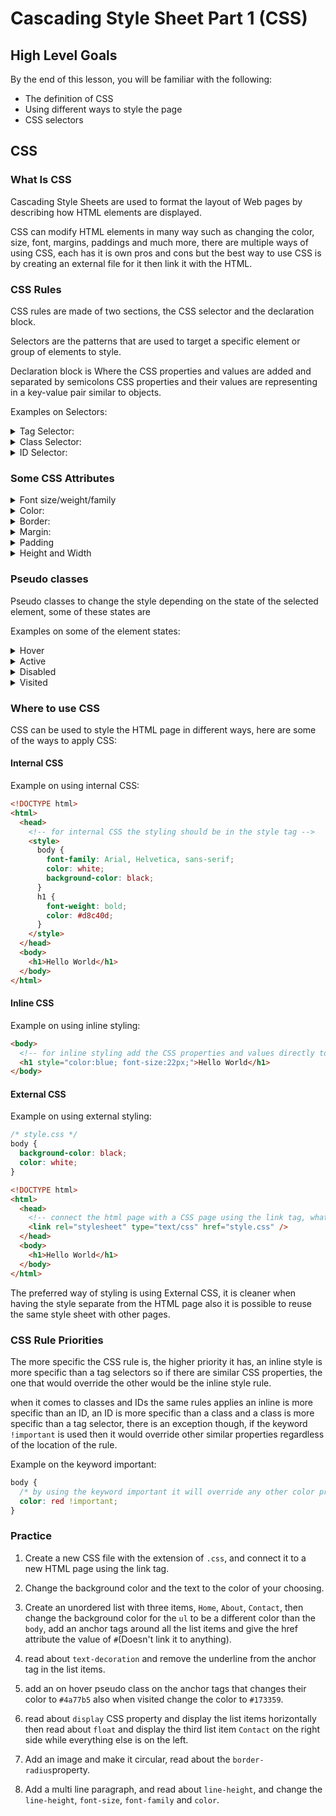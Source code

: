 # Cascading Style Sheet Part 1 (CSS)

## High Level Goals

By the end of this lesson, you will be familiar with the following:

- The definition of CSS
- Using different ways to style the page
- CSS selectors

## CSS

### What Is CSS

Cascading Style Sheets are used to format the layout of Web pages by describing how HTML elements are displayed.

CSS can modify HTML elements in many way such as changing the color, size, font, margins, paddings and much more, there are multiple ways of using CSS, each has it is own pros and cons but the best way to use CSS is by creating an external file for it then link it with the HTML.

### CSS Rules

CSS rules are made of two sections, the CSS selector and the declaration block.

Selectors are the patterns that are used to target a specific element or group of elements to style.

Declaration block is Where the CSS properties and values are added and separated by semicolons CSS properties and their values are representing in a key-value pair similar to objects.

Examples on Selectors:

<details>
  <summary>
    Tag Selector:
  </summary>

```html
<h1>Hello World</h1>
```

```css
/* to select an element by the tag name all you need to do is type the name of the tag name followed by curly brackets  */
h1 {
  /* the declaration block is what is in between the curly brackets */
  color: red;
}
```

<hr>
</details>

<details>
  <summary>
    Class Selector:
  </summary>

```html
<!DOCTYPE html>
<html>
  <body>
    <!-- the class name is defined in the class attribute in the HTML tag,
    it is possible to add multiple classes by leaving a space in between -->
    <h1 class="heading">Hello World</h1>
    <p class="blue big">Hello World Hello World !!!</p>
  </body>
</html>
```

```css
/* in order to select a class by it's name, add a dot before the class name, as in `.class-name{}` */
.heading {
  color: red;
  text-align: center;
}

.blue {
  color: blue;
}

.big {
  font-size: 20px;
}
```

<hr>
</details>

<details>
  <summary>
    ID Selector:
  </summary>

```html
<!DOCTYPE html>
<html>
  <body>
    <!-- the id name is defined in the id attribute in the HTML tag, each element should have one id at max -->
    <h1 id="header">Hello World</h1>
    <p id="paragraph">Hello World Hello World !!!</p>
  </body>
</html>
```

```css
/* in order to select an ID by it's name, add `#` sign before the ID name, as in `#id-name{}` */
#header {
  color: red;
  text-align: center;
}

#paragraph {
  color: white;
  font-weight: bold;
}
```

<hr>
</details>

### Some CSS Attributes

<details>
  <summary>
    Font size/weight/family
  </summary>
 it is possible to customize the font using the following css attributes

```css
p {
  /* font-size controls the size of the font, it's value can be in pixels or other units such as rems (1rem = 16px) */
  font-size: 21px;
  /* font-weight decides the weight of the font, meaning how thick or thin the characters in the text should be  */
  font-weight: bold; /* normal|bold|bolder|lighter|100-200-300-400-500-600-700-800-900|initial|inherit; */
  /* font-family is used to change the font, it is possible to pick multiple fonts and depending on what is available it will be picked in order 
  there are five generic font families that all fonts belong to them, Serif, Serif, Monospace, Cursive, Fantasy, it is possible to use the font family name of the name of the 
  font that belongs to one of these families like arial, times new roman, helvetica etc */
  font-family: sans-serif;
}
```

</details>

<details>
  <summary>
    Color:
  </summary>

The color attribute decides the color of the text that is used inside the element, the color value could be assigned in different ways.

```css
/* using built in values such as red, black, white, blue, navy, teal, purple and so on */
body {
  color: red;
}

/* using hexadecimal color codes:
hexadecimal codes consist of three bytes hex numbers which means that they consist of six digits and each pair of these digits represents the intensity of (R,G,B) in the color,
since modern browsers support the full spectrum of 24-bit color, there are 16,777,216 different color possibilities */
h1 {
  /* ff is the highest intensity of color (white) */
  color: #ffffff;
  /* 00 is the lowest intensity of color (black) */
  color: #000000;
  /* color red */
  color: #ff0000;
  /* color green */
  color: #00ff00;
  /* color blue */
  color: #0000ff;
}

/* RGB is similar to the hexadecimal color codes, it have three sections, each one represents one of the colors (RGB)
0 represents the lowest intensity of color and 255 represents the hightest intensity of color.
*/
p {
  color: rgb(0, 0, 255);
}

/* RGBA is similar to RGB it represent four sections, the first three sections represent the (RGB) colors same as above and the fourth one represents the alpha channel (the opacity of the the color) the range of the opacity value is in between zero and one, if the value is zero it means that it has the lowest opacity (transparent) and if it is one then it means it has the highest opacity */
span {
  color: rgba(0, 0, 255, 0.3);
}
```

<hr>
</details>

<details>
  <summary>
    Border:
  </summary>
  The border property allow you to specify the style, width, and color of an element's border.

```css
div {
  /* border style decides how would the border look like */
  border-style: dotted;
  border-style: dashed;
  border-style: solid;

  /* border width decides how thick the border will be */
  border-width: 5px;
  border-width: medium;

  /* border color will decide the color of the border */
  border-color: red;
}

p {
  /* border property can decide the width, color and style of the border */
  border: 3px solid black;

  /* it is possible to add the border only to one side of the element by using left, right, top, right */
  border-left: 3px solid black;
}
```

<hr>
</details>

<details>
  <summary>
    Margin:
  </summary>
  Margins are the spaces around the element, margins exist outside any defined borders for the element.

```css
/* margin creates a space around the element depending on the side it is created in */
div {
  margin-top: 50px;
  margin-bottom: 100px;
  margin-right: 150px;
  margin-left: 80px;
}

/* top => right => bottom => left */
p {
  margin: 5% 2% 5% 3%;
}
```

<hr>
</details>

<details>
  <summary>
    Padding
  </summary>
Paddings are the spaces around the element's content, paddings exist inside of any defined borders for the element.

```css
/* margin creates a space around the element's content depending on the side it is created in */
div {
  padding-top: 10%;
  padding-right: 20px;
  padding-bottom: 20px;
  padding-left: 10px;
}

/* top => right => bottom => left */
p {
  padding: 5% 2% 3% 5%;
}
```

<hr>
</details>

<details>
  <summary>
    Height and Width
  </summary>
 Height and Width are used to determine the height and width for elements.

```css
/* use pixels to specify the height or width */
div {
  height: 300px;
  width: 200px;

  /* background-color sets the background color for the HTML elements */
  background-color: red;
}

div {
  /* `%` is used to allocate the size depending on the parent container, so if the parent container has the 
  height of 200px then 50% will be 100px*/
  height: 50%;
  width: 100%;
}

div {
  /* `vh` (view height) and `vw` (view width) depend on the current size of the window displaying the element
  100vh is equal to the whole height of the view  */
  height: 100vh;
  width: 100vw;
}
```

<hr>
</details>

### Pseudo classes

Pseudo classes to change the style depending on the state of the selected element, some of these states are

Examples on some of the element states:

<details>
  <summary>
    Hover
  </summary>
 When hovering with the mouse over an element it's state will be changed to hover

```css
/* when any h1 is hovered change the color to red */
h1:hover {
  color: red;
}

h2:hover {
  /* change the cursor for the mouse to be a pointer to indicate that the element is clickable */
  cursor: pointer;
}
```

<hr>
</details>

<details>
  <summary>
    Active
  </summary>
 When clicking an any element it changes it's state to active and it stays active as long as the user keeps holding the click, it is mainly used with anchor tags.

```css
/* when the element is active change the color to red */
a:active {
  color: red;
}

button:active {
  background-color: red;
}
```

<hr>
</details>

<details>
  <summary>
    Disabled
  </summary>
  Disabled is used to change the style for elements that are disabled, to disable an element like a button add the disabled attribute .

```css
/* change the color to red when disabled */
button:disabled {
  color: red;
}
```

<hr>
</details>

<details>
  <summary>
    Visited
  </summary>
  If an anchor link has been open before then it gets the state of visited

```css
/* change the color to green when disabled */
a:visited {
  color: green;
}
```

<hr>
</details>

### Where to use CSS

CSS can be used to style the HTML page in different ways, here are some of the ways to apply CSS:

#### Internal CSS

Example on using internal CSS:

```html
<!DOCTYPE html>
<html>
  <head>
    <!-- for internal CSS the styling should be in the style tag -->
    <style>
      body {
        font-family: Arial, Helvetica, sans-serif;
        color: white;
        background-color: black;
      }
      h1 {
        font-weight: bold;
        color: #d8c40d;
      }
    </style>
  </head>
  <body>
    <h1>Hello World</h1>
  </body>
</html>
```

#### Inline CSS

Example on using inline styling:

```html
<body>
  <!-- for inline styling add the CSS properties and values directly to a style attribute on the desired element  -->
  <h1 style="color:blue; font-size:22px;">Hello World</h1>
</body>
```

#### External CSS

Example on using external styling:

```css
/* style.css */
body {
  background-color: black;
  color: white;
}
```

```html
<!DOCTYPE html>
<html>
  <head>
    <!-- connect the html page with a CSS page using the link tag, whatever styles are in the CSS file they will be applied to the HTML page -->
    <link rel="stylesheet" type="text/css" href="style.css" />
  </head>
  <body>
    <h1>Hello World</h1>
  </body>
</html>
```

The preferred way of styling is using External CSS, it is cleaner when having the style separate from the HTML page also it is possible to reuse the same style sheet with other pages.

### CSS Rule Priorities

The more specific the CSS rule is, the higher priority it has, an inline style is more specific than a tag selectors so if there are similar CSS properties, the one that would override the other would be the inline style rule.

when it comes to classes and IDs the same rules applies an inline is more specific than an ID, an ID is more specific than a class and a class is more specific than a tag selector, there is an exception though, if the keyword `!important` is used then it would override other similar properties regardless of the location of the rule.

Example on the keyword important:

```css
body {
  /* by using the keyword important it will override any other color properties in the body */
  color: red !important;
}
```

### Practice

1. Create a new CSS file with the extension of `.css`, and connect it to a new HTML page using the link tag.

2. Change the background color and the text to the color of your choosing.

3. Create an unordered list with three items, `Home`, `About`, `Contact`, then change the background color for the `ul` to be a different color than the `body`, add an anchor tags around all the list items and give the href attribute the value of `#`(Doesn't link it to anything).

4. read about `text-decoration` and remove the underline from the anchor tag in the list items.

5. add an on hover pseudo class on the anchor tags that changes their color to `#4a77b5` also when visited change the color to `#173359`.

6. read about `display` CSS property and display the list items horizontally then read about `float` and display the third list item `Contact` on the right side while everything else is on the left.

7. Add an image and make it circular, read about the `border-radius`property.

8. Add a multi line paragraph, and read about `line-height`, and change the `line-height`, `font-size`, `font-family` and `color`.
